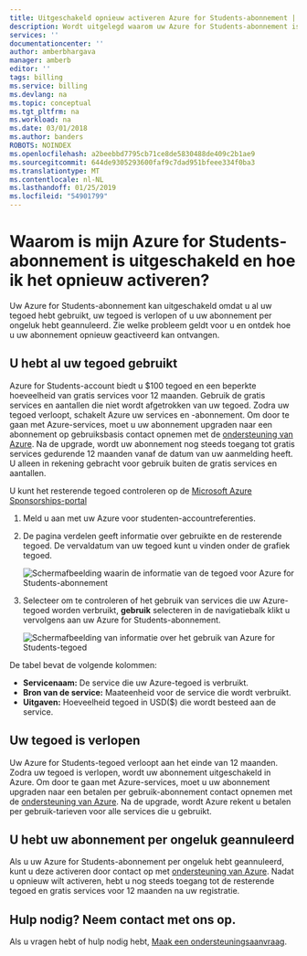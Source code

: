 ```yaml
---
title: Uitgeschakeld opnieuw activeren Azure for Students-abonnement | Microsoft Docs
description: Wordt uitgelegd waarom uw Azure for Students-abonnement is uitgeschakeld en deze opnieuw te activeren.
services: ''
documentationcenter: ''
author: amberbhargava
manager: amberb
editor: ''
tags: billing
ms.service: billing
ms.devlang: na
ms.topic: conceptual
ms.tgt_pltfrm: na
ms.workload: na
ms.date: 03/01/2018
ms.author: banders
ROBOTS: NOINDEX
ms.openlocfilehash: a2beebbd7795cb71ce8de5830488de409c2b1ae9
ms.sourcegitcommit: 644de9305293600faf9c7dad951bfeee334f0ba3
ms.translationtype: MT
ms.contentlocale: nl-NL
ms.lasthandoff: 01/25/2019
ms.locfileid: "54901799"
---
```

# <a name="why-is-my-azure-for-students-subscription-disabled-and-how-do-i-reactivate-it"></a>Waarom is mijn Azure for Students-abonnement is uitgeschakeld en hoe ik het opnieuw activeren?

Uw Azure for Students-abonnement kan uitgeschakeld omdat u al uw tegoed hebt gebruikt, uw tegoed is verlopen of u uw abonnement per ongeluk hebt geannuleerd. Zie welke probleem geldt voor u en ontdek hoe u uw abonnement opnieuw geactiveerd kan ontvangen.

## <a name="youve-used-all-of-your-credit"></a>U hebt al uw tegoed gebruikt

Azure for Students-account biedt u $100 tegoed en een beperkte hoeveelheid van gratis services voor 12 maanden. Gebruik de gratis services en aantallen die niet wordt afgetrokken van uw tegoed. Zodra uw tegoed verloopt, schakelt Azure uw services en -abonnement. Om door te gaan met Azure-services, moet u uw abonnement upgraden naar een abonnement op gebruiksbasis contact opnemen met de [ondersteuning van Azure](https://portal.azure.com/?#blade/Microsoft_Azure_Support/HelpAndSupportBlade). Na de upgrade, wordt uw abonnement nog steeds toegang tot gratis services gedurende 12 maanden vanaf de datum van uw aanmelding heeft. U alleen in rekening gebracht voor gebruik buiten de gratis services en aantallen.

U kunt het resterende tegoed controleren op de [Microsoft Azure Sponsorships-portal](https://www.microsoftazuresponsorships.com/balance)

1. Meld u aan met uw Azure voor studenten-accountreferenties.
2. De pagina verdelen geeft informatie over gebruikte en de resterende tegoed. De vervaldatum van uw tegoed kunt u vinden onder de grafiek tegoed.  
   
    ![Schermafbeelding waarin de informatie van de tegoed voor Azure for Students-abonnement](./media/billing-azurestudents-subscription-disabled/azurestudents-credit-balance.png)

3. Selecteer om te controleren of het gebruik van services die uw Azure-tegoed worden verbruikt, **gebruik** selecteren in de navigatiebalk klikt u vervolgens aan uw Azure for Students-abonnement.

    ![Schermafbeelding van informatie over het gebruik van Azure for Students-tegoed](./media/billing-azurestudents-subscription-disabled/azurestudents-credit-usage.png)

De tabel bevat de volgende kolommen:

* **Servicenaam:** De service die uw Azure-tegoed is verbruikt.
* **Bron van de service:** Maateenheid voor de service die wordt verbruikt.
* **Uitgaven:** Hoeveelheid tegoed in USD($) die wordt besteed aan de service.

## <a name="your-credit-has-expired"></a>Uw tegoed is verlopen

Uw Azure for Students-tegoed verloopt aan het einde van 12 maanden. Zodra uw tegoed is verlopen, wordt uw abonnement uitgeschakeld in Azure. Om door te gaan met Azure-services, moet u uw abonnement upgraden naar een betalen per gebruik-abonnement contact opnemen met de [ondersteuning van Azure](https://portal.azure.com/?#blade/Microsoft_Azure_Support/HelpAndSupportBlade). Na de upgrade, wordt Azure rekent u betalen per gebruik-tarieven voor alle services die u gebruikt.

## <a name="youve-accidentally-canceled-your-subscription"></a>U hebt uw abonnement per ongeluk geannuleerd

Als u uw Azure for Students-abonnement per ongeluk hebt geannuleerd, kunt u deze activeren door contact op met [ondersteuning van Azure](https://portal.azure.com/?#blade/Microsoft_Azure_Support/HelpAndSupportBlade). Nadat u opnieuw wilt activeren, hebt u nog steeds toegang tot de resterende tegoed en gratis services voor 12 maanden na uw registratie.

## <a name="need-help-contact-us"></a>Hulp nodig? Neem contact met ons op.

Als u vragen hebt of hulp nodig hebt, [Maak een ondersteuningsaanvraag](https://portal.azure.com/#blade/Microsoft_Azure_Support/HelpAndSupportBlade/newsupportrequest).
